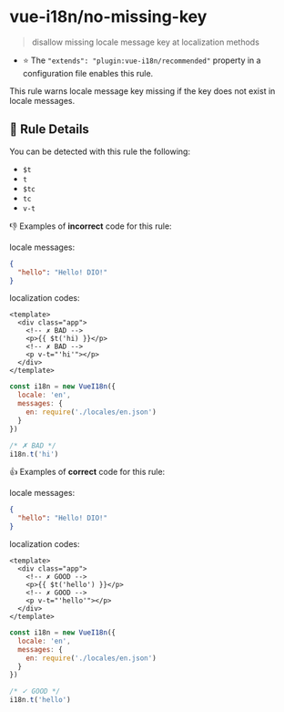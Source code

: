 # vue-i18n/no-missing-key

> disallow missing locale message key at localization methods

- :star: The `"extends": "plugin:vue-i18n/recommended"` property in a configuration file enables this rule.

This rule warns locale message key missing if the key does not exist in locale messages.

## :book: Rule Details

You can be detected with this rule the following:

- `$t`
- `t`
- `$tc`
- `tc`
- `v-t`

:-1: Examples of **incorrect** code for this rule:

locale messages:
```json
{
  "hello": "Hello! DIO!"
}
```

localization codes:

```vue
<template>
  <div class="app">
    <!-- ✗ BAD -->
    <p>{{ $t('hi) }}</p>
    <!-- ✗ BAD -->
    <p v-t="'hi'"></p>
  </div>
</template>
```

```js
const i18n = new VueI18n({
  locale: 'en',
  messages: {
    en: require('./locales/en.json')
  }
})

/* ✗ BAD */
i18n.t('hi')
```

:+1: Examples of **correct** code for this rule:

locale messages:
```json
{
  "hello": "Hello! DIO!"
}
```

localization codes:

```vue
<template>
  <div class="app">
    <!-- ✗ GOOD -->
    <p>{{ $t('hello') }}</p>
    <!-- ✗ GOOD -->
    <p v-t="'hello'"></p>
  </div>
</template>
```

```js
const i18n = new VueI18n({
  locale: 'en',
  messages: {
    en: require('./locales/en.json')
  }
})

/* ✓ GOOD */
i18n.t('hello')
```